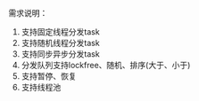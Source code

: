 需求说明：
1. 支持固定线程分发task
2. 支持随机线程分发task
3. 支持同步异步分发task
4. 分发队列支持lockfree、随机、排序(大于、小于)
5. 支持暂停、恢复
6. 支持线程池
